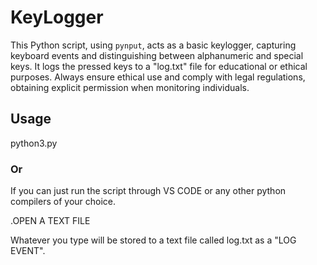 # KeyLogger
This Python script, using `pynput`, acts as a basic keylogger, capturing keyboard events and distinguishing between alphanumeric and special keys. It logs the pressed keys to a "log.txt" file for educational or ethical purposes. Always ensure ethical use and comply with legal regulations, obtaining explicit permission when monitoring individuals.



## Usage

python3.py

### Or

If you can just run the script through VS CODE or any other python compilers of your choice.

.OPEN A TEXT FILE

Whatever you type will be stored to a text file called log.txt as a "LOG EVENT". 
